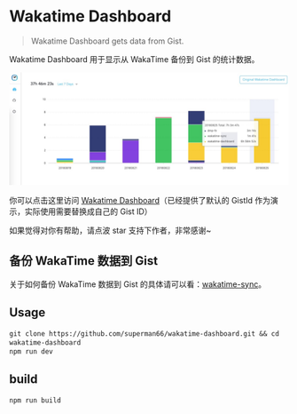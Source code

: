 # Wakatime Dashboard
>Wakatime Dashboard gets data from Gist. 

Wakatime Dashboard 用于显示从 WakaTime 备份到 Gist 的统计数据。

![Wakatime Dashboard](./screenshot/wakatime-dashboard.jpg)

你可以点击这里访问 [Wakatime Dashboard](https://wakatime.chenhuichao.com)（已经提供了默认的 GistId 作为演示，实际使用需要替换成自己的 Gist ID）

如果觉得对你有帮助，请点波 star 支持下作者，非常感谢~

## 备份 WakaTime 数据到 Gist
关于如何备份 WakaTime 数据到 Gist 的具体请可以看：[wakatime-sync](https://github.com/superman66/wakatime-sync)。

## Usage

```
git clone https://github.com/superman66/wakatime-dashboard.git && cd wakatime-dashboard
npm run dev
```

## build

```
npm run build
```
